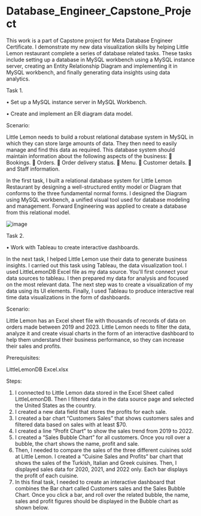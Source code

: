 # Database_Engineer_Capstone_Project
This work is a part of Capstone project for Meta Database Engineer Certificate. I demonstrate my new data visualization skills by helping Little Lemon restaurant complete a series of database related tasks. These tasks include setting up a database in MySQL workbench using a MySQL instance server, creating an Entity Relationship Diagram and implementing it in MySQL workbench, and finally generating data insights using data analytics.

Task 1.

•	Set up a MySQL instance server in MySQL Workbench.

•	Create and implement an ER diagram data model.

Scenario:

Little Lemon needs to build a robust relational database system in MySQL in which they can store large amounts of data. They then need to easily manage and find this data as required. This database system should maintain information about the following aspects of the business: 
	Bookings.
	Orders.
	Order delivery status.
	Menu.
	Customer details.
	and Staff information.

In the first task, I built a relational database system for Little Lemon Restaurant by designing a well-structured entity model or Diagram that conforms to the three fundamental normal forms. I designed the Diagram using MySQL workbench, a unified visual tool used for database modeling and management. Forward Engineering was applied to create a database from this relational model.

![image](https://github.com/anuta7794/Database_Engineer_Capstone_Project/assets/153844737/4c538579-395b-4c6e-ba21-5d0360465128)


 

Task 2.

•	Work with Tableau to create interactive dashboards.

In the next task, I helped Little Lemon use their data to generate business insights. I carried out this task using Tableau, the data visualization tool. I used LittleLemonDB Excel file as my data source. You'll first connect your data sources to tableau. I then prepared my data for analysis and focused on the most relevant data. The next step was to create a visualization of my data using its UI elements. Finally, I used Tableau to produce interactive real time data visualizations in the form of dashboards.

Scenario:

Little Lemon has an Excel sheet file with thousands of records of data on orders made between 2019 and 2023. Little Lemon needs to filter the data, analyze it and create visual charts in the form of an interactive dashboard to help them understand their business performance, so they can increase their sales and profits.

Prerequisites:

LittleLemonDB Excel.xlsx

Steps:

1)	I connected to Little Lemon data stored in the Excel Sheet called LittleLemonDB. Then I filtered data in the data source page and selected the United States as the country.
2)	I created a new data field that stores the profits for each sale.
3)	I created a bar chart “Customers Sales” that shows customers sales and filtered data based on sales with at least $70.
4)	I created a line “Profit Chart” to show the sales trend from 2019 to 2022.
5)	I created a “Sales Bubble Chart” for all customers. Once you roll over a bubble, the chart shows the name, profit and sale.
6)	Then, I needed to compare the sales of the three different cuisines sold at Little Lemon. I created a “Cuisine Sales and Profits” bar chart that shows the sales of the Turkish, Italian and Greek cuisines. Then, I displayed sales data for 2020, 2021, and 2022 only. Each bar displays the profit of each cuisine. 
7)	In this final task, I needed to create an interactive dashboard that combines the Bar chart called Customers sales and the Sales Bubble Chart. Once you click a bar, and roll over the related bubble, the name, sales and profit figures should be displayed in the Bubble chart as shown below.
